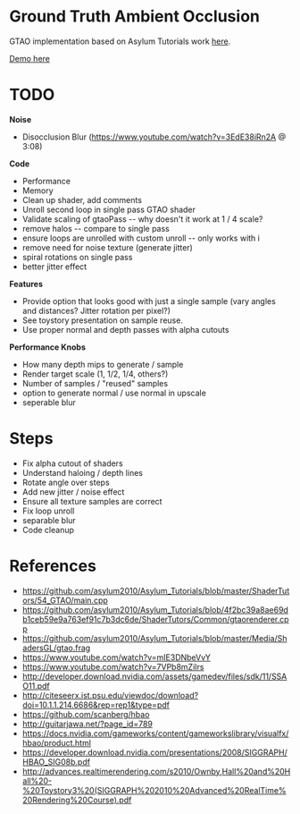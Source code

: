 # Ground Truth Ambient Occlusion

GTAO implementation based on Asylum Tutorials work [here](https://github.com/asylum2010/Asylum_Tutorials/blob/master/ShaderTutors/54_GTAO/).

[Demo here](https://gkjohnson.github.io/threejs-sandbox/gtaoPass/)

# TODO

**Noise**
- Disocclusion Blur (https://www.youtube.com/watch?v=3EdE38iRn2A @ 3:08)

**Code**
- Performance
- Memory
- Clean up shader, add comments
- Unroll second loop in single pass GTAO shader
- Validate scaling of gtaoPass -- why doesn't it work at 1 / 4 scale?
- remove halos -- compare to single pass
- ensure loops are unrolled with custom unroll -- only works with i
- remove need for noise texture (generate jitter)
- spiral rotations on single pass
- better jitter effect

**Features**
- Provide option that looks good with just a single sample (vary angles and distances? Jitter rotation per pixel?)
- See toystory presentation on sample reuse.
- Use proper normal and depth passes with alpha cutouts

**Performance Knobs**
- How many depth mips to generate / sample
- Render target scale (1, 1/2, 1/4, others?)
- Number of samples / "reused" samples
- option to generate normal / use normal in upscale
- seperable blur

# Steps
- Fix alpha cutout of shaders
- Understand haloing / depth lines
- Rotate angle over steps
- Add new jitter / noise effect
- Ensure all texture samples are correct
- Fix loop unroll
- separable blur
- Code cleanup

# References

- https://github.com/asylum2010/Asylum_Tutorials/blob/master/ShaderTutors/54_GTAO/main.cpp
- https://github.com/asylum2010/Asylum_Tutorials/blob/4f2bc39a8ae69db1ceb59e9a763ef91c7b3dc6de/ShaderTutors/Common/gtaorenderer.cpp
- https://github.com/asylum2010/Asylum_Tutorials/blob/master/Media/ShadersGL/gtao.frag
- https://www.youtube.com/watch?v=mIE3DNbeVvY
- https://www.youtube.com/watch?v=7VPb8mZiIrs
- http://developer.download.nvidia.com/assets/gamedev/files/sdk/11/SSAO11.pdf
- http://citeseerx.ist.psu.edu/viewdoc/download?doi=10.1.1.214.6686&rep=rep1&type=pdf
- https://github.com/scanberg/hbao
- http://guitarjawa.net/?page_id=789
- https://docs.nvidia.com/gameworks/content/gameworkslibrary/visualfx/hbao/product.html
- https://developer.download.nvidia.com/presentations/2008/SIGGRAPH/HBAO_SIG08b.pdf
- http://advances.realtimerendering.com/s2010/Ownby,Hall%20and%20Hall%20-%20Toystory3%20(SIGGRAPH%202010%20Advanced%20RealTime%20Rendering%20Course).pdf

